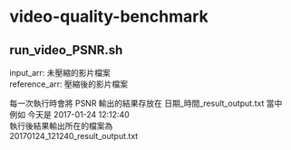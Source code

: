 # video-quality-benchmark

## run_video_PSNR.sh

input_arr: 未壓縮的影片檔案<br>
reference_arr: 壓縮後的影片檔案<br>

每一次執行時會將 PSNR 輸出的結果存放在 日期_時間_result_output.txt 當中<br>
例如 今天是 2017-01-24 12:12:40 <br>
執行後結果輸出所在的檔案為<br>
20170124_121240_result_output.txt<br>


